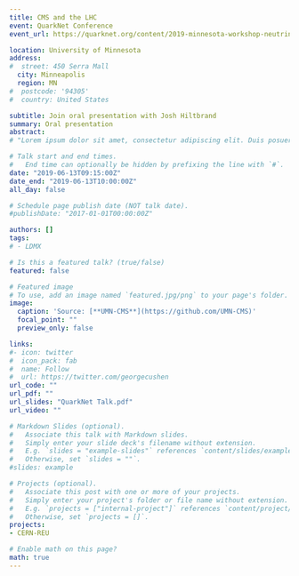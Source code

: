 ```yaml
---
title: CMS and the LHC
event: QuarkNet Conference
event_url: https://quarknet.org/content/2019-minnesota-workshop-neutrinos-cms-update-e-labs

location: University of Minnesota 
address:
#  street: 450 Serra Mall
  city: Minneapolis
  region: MN
#  postcode: '94305'
#  country: United States

subtitle: Join oral presentation with Josh Hiltbrand
summary: Oral presentation
abstract: 
# "Lorem ipsum dolor sit amet, consectetur adipiscing elit. Duis posuere tellusac convallis placerat. Proin tincidunt magna sed ex sollicitudin condimentum. Sed ac faucibus dolor, scelerisque sollicitudin nisi. Cras purus urna, suscipit quis sapien eu, pulvinar tempor diam."

# Talk start and end times.
#   End time can optionally be hidden by prefixing the line with `#`.
date: "2019-06-13T09:15:00Z"
date_end: "2019-06-13T10:00:00Z"
all_day: false

# Schedule page publish date (NOT talk date).
#publishDate: "2017-01-01T00:00:00Z"

authors: []
tags: 
# - LDMX

# Is this a featured talk? (true/false)
featured: false

# Featured image
# To use, add an image named `featured.jpg/png` to your page's folder. 
image:
  caption: 'Source: [**UMN-CMS**](https://github.com/UMN-CMS)'
  focal_point: ""
  preview_only: false

links:
#- icon: twitter
#  icon_pack: fab
#  name: Follow
#  url: https://twitter.com/georgecushen
url_code: ""
url_pdf: ""
url_slides: "QuarkNet Talk.pdf"
url_video: ""

# Markdown Slides (optional).
#   Associate this talk with Markdown slides.
#   Simply enter your slide deck's filename without extension.
#   E.g. `slides = "example-slides"` references `content/slides/example-slides.md`.
#   Otherwise, set `slides = ""`.
#slides: example

# Projects (optional).
#   Associate this post with one or more of your projects.
#   Simply enter your project's folder or file name without extension.
#   E.g. `projects = ["internal-project"]` references `content/project/deep-learning/index.md`.
#   Otherwise, set `projects = []`.
projects:
- CERN-REU

# Enable math on this page?
math: true
---
```


